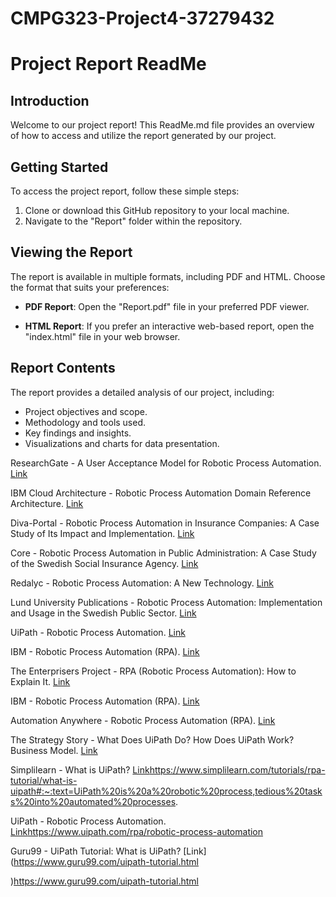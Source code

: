 # CMPG323-Project4-37279432

# Project Report ReadMe

## Introduction
Welcome to our project report! This ReadMe.md file provides an overview of how to access and utilize the report generated by our project.

## Getting Started
To access the project report, follow these simple steps:
1. Clone or download this GitHub repository to your local machine.
2. Navigate to the "Report" folder within the repository.

## Viewing the Report
The report is available in multiple formats, including PDF and HTML. Choose the format that suits your preferences:

- **PDF Report**: Open the "Report.pdf" file in your preferred PDF viewer.

- **HTML Report**: If you prefer an interactive web-based report, open the "index.html" file in your web browser.

## Report Contents
The report provides a detailed analysis of our project, including:
- Project objectives and scope.
- Methodology and tools used.
- Key findings and insights.
- Visualizations and charts for data presentation.

ResearchGate - A User Acceptance Model for Robotic Process Automation. [Link](https://www.researchgate.net/publication/346388112_A_User_Acceptance_Model_for_Robotic_Process_Automation)

IBM Cloud Architecture - Robotic Process Automation Domain Reference Architecture. [Link](https://www.ibm.com/cloud/architecture/architectures/roboticProcessAutomationDomain/reference-architecture/
)

Diva-Portal - Robotic Process Automation in Insurance Companies: A Case Study of Its Impact and Implementation. [Link](https://www.diva-portal.org/smash/get/diva2:1223866/FULLTEXT01.pdf
)

Core - Robotic Process Automation in Public Administration: A Case Study of the Swedish Social Insurance Agency. [Link](https://core.ac.uk/download/pdf/158613805.pdf
)

Redalyc - Robotic Process Automation: A New Technology. [Link](https://www.redalyc.org/journal/496/49672695009/49672695009.pdf
)

Lund University Publications - Robotic Process Automation: Implementation and Usage in the Swedish Public Sector. [Link](https://lup.lub.lu.se/luur/download?func=downloadFile&recordOId=9020006&fileOId=9020015
)

UiPath - Robotic Process Automation. [Link](https://www.uipath.com/rpa/robotic-process-automation
)

IBM - Robotic Process Automation (RPA). [Link](https://www.ibm.com/topics/rpa#:~:text=Robotic%20process%20automation%20(RPA)%2C,office%20tasks%20of%20human%20workers.
)

The Enterprisers Project - RPA (Robotic Process Automation): How to Explain It. [Link](https://enterprisersproject.com/article/2019/5/rpa-robotic-process-automation-how-explain
)

IBM - Robotic Process Automation (RPA). [Link](https://www.ibm.com/topics/rpa
)

Automation Anywhere - Robotic Process Automation (RPA). [Link](https://www.automationanywhere.com/rpa/robotic-process-automation
)

The Strategy Story - What Does UiPath Do? How Does UiPath Work? Business Model. [Link](https://thestrategystory.com/2023/01/20/what-does-uipath-do-how-does-uipath-work-business-model/
)

Simplilearn - What is UiPath? [Link](https://www.simplilearn.com/tutorials/rpa-tutorial/what-is-uipath#:~:text=UiPath%20is%20a%20robotic%20process,tedious%20tasks%20into%20automated%20processes.
)https://www.simplilearn.com/tutorials/rpa-tutorial/what-is-uipath#:~:text=UiPath%20is%20a%20robotic%20process,tedious%20tasks%20into%20automated%20processes.


UiPath - Robotic Process Automation. [Link](https://www.uipath.com/rpa/robotic-process-automation
)https://www.uipath.com/rpa/robotic-process-automation


Guru99 - UiPath Tutorial: What is UiPath? [Link](https://www.guru99.com/uipath-tutorial.html

)https://www.guru99.com/uipath-tutorial.html



